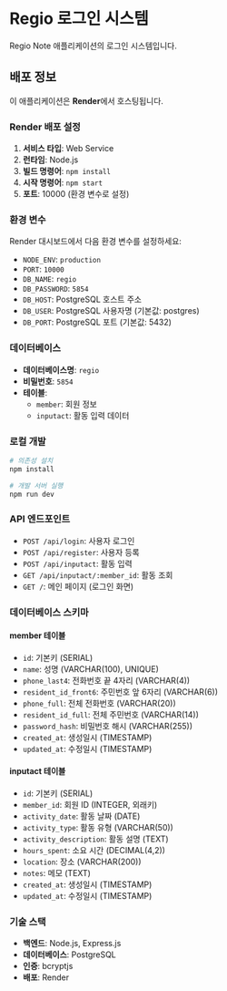 # Regio 로그인 시스템

Regio Note 애플리케이션의 로그인 시스템입니다.

## 배포 정보

이 애플리케이션은 **Render**에서 호스팅됩니다.

### Render 배포 설정

1. **서비스 타입**: Web Service
2. **런타임**: Node.js
3. **빌드 명령어**: `npm install`
4. **시작 명령어**: `npm start`
5. **포트**: 10000 (환경 변수로 설정)

### 환경 변수

Render 대시보드에서 다음 환경 변수를 설정하세요:

- `NODE_ENV`: `production`
- `PORT`: `10000`
- `DB_NAME`: `regio`
- `DB_PASSWORD`: `5854`
- `DB_HOST`: PostgreSQL 호스트 주소
- `DB_USER`: PostgreSQL 사용자명 (기본값: postgres)
- `DB_PORT`: PostgreSQL 포트 (기본값: 5432)

### 데이터베이스

- **데이터베이스명**: `regio`
- **비밀번호**: `5854`
- **테이블**:
  - `member`: 회원 정보
  - `inputact`: 활동 입력 데이터

### 로컬 개발

```bash
# 의존성 설치
npm install

# 개발 서버 실행
npm run dev
```

### API 엔드포인트

- `POST /api/login`: 사용자 로그인
- `POST /api/register`: 사용자 등록
- `POST /api/inputact`: 활동 입력
- `GET /api/inputact/:member_id`: 활동 조회
- `GET /`: 메인 페이지 (로그인 화면)

### 데이터베이스 스키마

#### member 테이블
- `id`: 기본키 (SERIAL)
- `name`: 성명 (VARCHAR(100), UNIQUE)
- `phone_last4`: 전화번호 끝 4자리 (VARCHAR(4))
- `resident_id_front6`: 주민번호 앞 6자리 (VARCHAR(6))
- `phone_full`: 전체 전화번호 (VARCHAR(20))
- `resident_id_full`: 전체 주민번호 (VARCHAR(14))
- `password_hash`: 비밀번호 해시 (VARCHAR(255))
- `created_at`: 생성일시 (TIMESTAMP)
- `updated_at`: 수정일시 (TIMESTAMP)

#### inputact 테이블
- `id`: 기본키 (SERIAL)
- `member_id`: 회원 ID (INTEGER, 외래키)
- `activity_date`: 활동 날짜 (DATE)
- `activity_type`: 활동 유형 (VARCHAR(50))
- `activity_description`: 활동 설명 (TEXT)
- `hours_spent`: 소요 시간 (DECIMAL(4,2))
- `location`: 장소 (VARCHAR(200))
- `notes`: 메모 (TEXT)
- `created_at`: 생성일시 (TIMESTAMP)
- `updated_at`: 수정일시 (TIMESTAMP)

### 기술 스택

- **백엔드**: Node.js, Express.js
- **데이터베이스**: PostgreSQL
- **인증**: bcryptjs
- **배포**: Render 